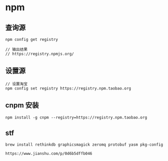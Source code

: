 
# npm 

## 查询源

```
npm config get registry

// 输出结果
// https://registry.npmjs.org/
```

## 设置源

```
// 设置淘宝
npm config set registry https://registry.npm.taobao.org
```

## cnpm 安装

```
npm install -g cnpm --registry=https://registry.npm.taobao.org
```


## stf
```
brew install rethinkdb graphicsmagick zeromq protobuf yasm pkg-config

https://www.jianshu.com/p/0d6b5dffb046
```
